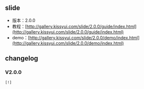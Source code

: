 ## slide

* 版本：2.0.0
* 教程：[http://gallery.kissyui.com/slide/2.0.0/guide/index.html](http://gallery.kissyui.com/slide/2.0.0/guide/index.html)
* demo：[http://gallery.kissyui.com/slide/2.0.0/demo/index.html](http://gallery.kissyui.com/slide/2.0.0/demo/index.html)

## changelog

### V2.0.0

    [!]


